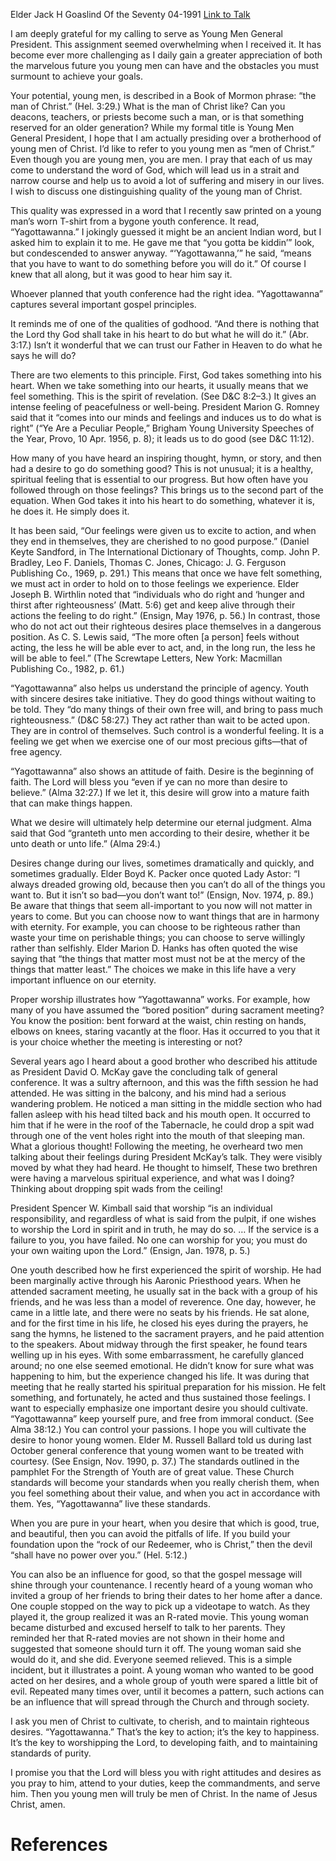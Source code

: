 Elder Jack H Goaslind
Of the Seventy
04-1991
[Link to Talk](https://www.churchofjesuschrist.org/study/general-conference/1991/04/yagottawanna?lang=eng)

I am deeply grateful for my calling to serve as Young Men General President. This assignment seemed overwhelming when I received it. It has become ever more challenging as I daily gain a greater appreciation of both the marvelous future you young men can have and the obstacles you must surmount to achieve your goals.

Your potential, young men, is described in a Book of Mormon phrase: “the man of Christ.” (Hel. 3:29.) What is the man of Christ like? Can you deacons, teachers, or priests become such a man, or is that something reserved for an older generation? While my formal title is Young Men General President, I hope that I am actually presiding over a brotherhood of young men of Christ. I’d like to refer to you young men as “men of Christ.” Even though you are young men, you are men. I pray that each of us may come to understand the word of God, which will lead us in a strait and narrow course and help us to avoid a lot of suffering and misery in our lives. I wish to discuss one distinguishing quality of the young man of Christ.

This quality was expressed in a word that I recently saw printed on a young man’s worn T-shirt from a bygone youth conference. It read, “Yagottawanna.” I jokingly guessed it might be an ancient Indian word, but I asked him to explain it to me. He gave me that “you gotta be kiddin’” look, but condescended to answer anyway. “‘Yagottawanna,’” he said, “means that you have to want to do something before you will do it.” Of course I knew that all along, but it was good to hear him say it.

Whoever planned that youth conference had the right idea. “Yagottawanna” captures several important gospel principles.

It reminds me of one of the qualities of godhood. “And there is nothing that the Lord thy God shall take in his heart to do but what he will do it.” (Abr. 3:17.) Isn’t it wonderful that we can trust our Father in Heaven to do what he says he will do?

There are two elements to this principle. First, God takes something into his heart. When we take something into our hearts, it usually means that we feel something. This is the spirit of revelation. (See D&C 8:2–3.) It gives an intense feeling of peacefulness or well-being. President Marion G. Romney said that it “comes into our minds and feelings and induces us to do what is right” (“Ye Are a Peculiar People,” Brigham Young University Speeches of the Year, Provo, 10 Apr. 1956, p. 8); it leads us to do good (see D&C 11:12).

How many of you have heard an inspiring thought, hymn, or story, and then had a desire to go do something good? This is not unusual; it is a healthy, spiritual feeling that is essential to our progress. But how often have you followed through on those feelings? This brings us to the second part of the equation. When God takes it into his heart to do something, whatever it is, he does it. He simply does it.

It has been said, “Our feelings were given us to excite to action, and when they end in themselves, they are cherished to no good purpose.” (Daniel Keyte Sandford, in The International Dictionary of Thoughts, comp. John P. Bradley, Leo F. Daniels, Thomas C. Jones, Chicago: J. G. Ferguson Publishing Co., 1969, p. 291.) This means that once we have felt something, we must act in order to hold on to those feelings we experience. Elder Joseph B. Wirthlin noted that “individuals who do right and ‘hunger and thirst after righteousness’ (Matt. 5:6) get and keep alive through their actions the feeling to do right.” (Ensign, May 1976, p. 56.) In contrast, those who do not act out their righteous desires place themselves in a dangerous position. As C. S. Lewis said, “The more often [a person] feels without acting, the less he will be able ever to act, and, in the long run, the less he will be able to feel.” (The Screwtape Letters, New York: Macmillan Publishing Co., 1982, p. 61.)

“Yagottawanna” also helps us understand the principle of agency. Youth with sincere desires take initiative. They do good things without waiting to be told. They “do many things of their own free will, and bring to pass much righteousness.” (D&C 58:27.) They act rather than wait to be acted upon. They are in control of themselves. Such control is a wonderful feeling. It is a feeling we get when we exercise one of our most precious gifts—that of free agency.

“Yagottawanna” also shows an attitude of faith. Desire is the beginning of faith. The Lord will bless you “even if ye can no more than desire to believe.” (Alma 32:27.) If we let it, this desire will grow into a mature faith that can make things happen.

What we desire will ultimately help determine our eternal judgment. Alma said that God “granteth unto men according to their desire, whether it be unto death or unto life.” (Alma 29:4.)

Desires change during our lives, sometimes dramatically and quickly, and sometimes gradually. Elder Boyd K. Packer once quoted Lady Astor: “I always dreaded growing old, because then you can’t do all of the things you want to. But it isn’t so bad—you don’t want to!” (Ensign, Nov. 1974, p. 89.) Be aware that things that seem all-important to you now will not matter in years to come. But you can choose now to want things that are in harmony with eternity. For example, you can choose to be righteous rather than waste your time on perishable things; you can choose to serve willingly rather than selfishly. Elder Marion D. Hanks has often quoted the wise saying that “the things that matter most must not be at the mercy of the things that matter least.” The choices we make in this life have a very important influence on our eternity.

Proper worship illustrates how “Yagottawanna” works. For example, how many of you have assumed the “bored position” during sacrament meeting? You know the position: bent forward at the waist, chin resting on hands, elbows on knees, staring vacantly at the floor. Has it occurred to you that it is your choice whether the meeting is interesting or not?

Several years ago I heard about a good brother who described his attitude as President David O. McKay gave the concluding talk of general conference. It was a sultry afternoon, and this was the fifth session he had attended. He was sitting in the balcony, and his mind had a serious wandering problem. He noticed a man sitting in the middle section who had fallen asleep with his head tilted back and his mouth open. It occurred to him that if he were in the roof of the Tabernacle, he could drop a spit wad through one of the vent holes right into the mouth of that sleeping man. What a glorious thought! Following the meeting, he overheard two men talking about their feelings during President McKay’s talk. They were visibly moved by what they had heard. He thought to himself, These two brethren were having a marvelous spiritual experience, and what was I doing? Thinking about dropping spit wads from the ceiling!

President Spencer W. Kimball said that worship “is an individual responsibility, and regardless of what is said from the pulpit, if one wishes to worship the Lord in spirit and in truth, he may do so. … If the service is a failure to you, you have failed. No one can worship for you; you must do your own waiting upon the Lord.” (Ensign, Jan. 1978, p. 5.)

One youth described how he first experienced the spirit of worship. He had been marginally active through his Aaronic Priesthood years. When he attended sacrament meeting, he usually sat in the back with a group of his friends, and he was less than a model of reverence. One day, however, he came in a little late, and there were no seats by his friends. He sat alone, and for the first time in his life, he closed his eyes during the prayers, he sang the hymns, he listened to the sacrament prayers, and he paid attention to the speakers. About midway through the first speaker, he found tears welling up in his eyes. With some embarrassment, he carefully glanced around; no one else seemed emotional. He didn’t know for sure what was happening to him, but the experience changed his life. It was during that meeting that he really started his spiritual preparation for his mission. He felt something, and fortunately, he acted and thus sustained those feelings. I want to especially emphasize one important desire you should cultivate. “Yagottawanna” keep yourself pure, and free from immoral conduct. (See Alma 38:12.) You can control your passions. I hope you will cultivate the desire to honor young women. Elder M. Russell Ballard told us during last October general conference that young women want to be treated with courtesy. (See Ensign, Nov. 1990, p. 37.) The standards outlined in the pamphlet For the Strength of Youth are of great value. These Church standards will become your standards when you really cherish them, when you feel something about their value, and when you act in accordance with them. Yes, “Yagottawanna” live these standards.

When you are pure in your heart, when you desire that which is good, true, and beautiful, then you can avoid the pitfalls of life. If you build your foundation upon the “rock of our Redeemer, who is Christ,” then the devil “shall have no power over you.” (Hel. 5:12.)

You can also be an influence for good, so that the gospel message will shine through your countenance. I recently heard of a young woman who invited a group of her friends to bring their dates to her home after a dance. One couple stopped on the way to pick up a videotape to watch. As they played it, the group realized it was an R-rated movie. This young woman became disturbed and excused herself to talk to her parents. They reminded her that R-rated movies are not shown in their home and suggested that someone should turn it off. The young woman said she would do it, and she did. Everyone seemed relieved. This is a simple incident, but it illustrates a point. A young woman who wanted to be good acted on her desires, and a whole group of youth were spared a little bit of evil. Repeated many times over, until it becomes a pattern, such actions can be an influence that will spread through the Church and through society.

I ask you men of Christ to cultivate, to cherish, and to maintain righteous desires. “Yagottawanna.” That’s the key to action; it’s the key to happiness. It’s the key to worshipping the Lord, to developing faith, and to maintaining standards of purity.

I promise you that the Lord will bless you with right attitudes and desires as you pray to him, attend to your duties, keep the commandments, and serve him. Then you young men will truly be men of Christ. In the name of Jesus Christ, amen.

# References
